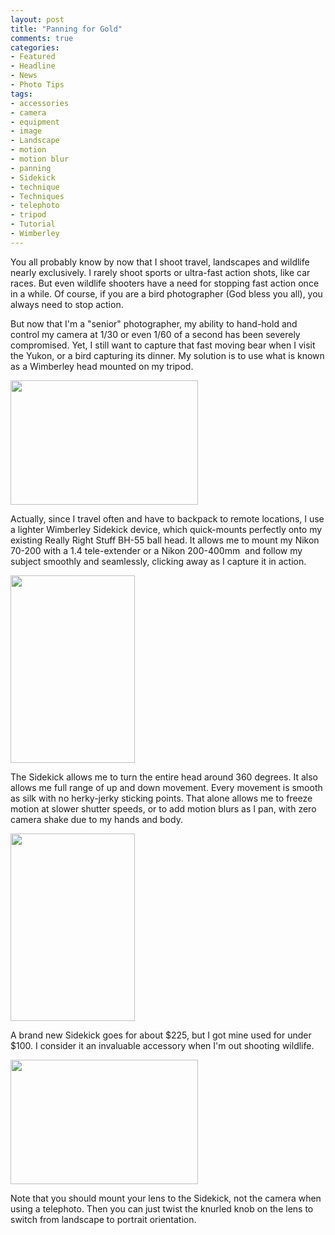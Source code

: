 ```yaml
---
layout: post
title: "Panning for Gold"
comments: true
categories:
- Featured
- Headline
- News
- Photo Tips
tags:
- accessories
- camera
- equipment
- image
- Landscape
- motion
- motion blur
- panning
- Sidekick
- technique
- Techniques
- telephoto
- tripod
- Tutorial
- Wimberley
---
```

You all probably know by now that I shoot travel, landscapes and wildlife nearly exclusively. I rarely shoot sports or ultra-fast action shots, like car races. But even wildlife shooters have a need for stopping fast action once in a while. Of course, if you are a bird photographer (God bless you all), you always need to stop action.

But now that I'm a "senior" photographer, my ability to hand-hold and control my camera at 1/30 or even 1/60 of a second has been severely compromised. Yet, I still want to capture that fast moving bear when I visit the Yukon, or a bird capturing its dinner. My solution is to use what is known as a Wimberley head mounted on my tripod.

<a href="http://blog.lesterpickerphoto.com/wp-content/uploads/2011/05/LAP_4147.jpg"><img class="aligncenter size-medium wp-image-1168" title="LAP_4147" src="http://blog.lesterpickerphoto.com/wp-content/uploads/2011/05/LAP_4147-300x199.jpg" alt="" width="300" height="199" /></a>

Actually, since I travel often and have to backpack to remote locations, I use a lighter Wimberley Sidekick device, which quick-mounts perfectly onto my existing Really Right Stuff BH-55 ball head. It allows me to mount my Nikon 70-200 with a 1.4 tele-extender or a Nikon 200-400mm  and follow my subject smoothly and seamlessly, clicking away as I capture it in action.

<a href="http://blog.lesterpickerphoto.com/wp-content/uploads/2011/05/LAP_4152.jpg"><img class="size-medium wp-image-1169" title="LAP_4152" src="http://blog.lesterpickerphoto.com/wp-content/uploads/2011/05/LAP_4152-199x300.jpg" alt="" width="199" height="300" /></a>

The Sidekick allows me to turn the entire head around 360 degrees. It also allows me full range of up and down movement. Every movement is smooth as silk with no herky-jerky sticking points. That alone allows me to freeze motion at slower shutter speeds, or to add motion blurs as I pan, with zero camera shake due to my hands and body.

<a href="http://blog.lesterpickerphoto.com/wp-content/uploads/2011/05/LAP_4160.jpg"><img class="size-medium wp-image-1170" title="LAP_4160" src="http://blog.lesterpickerphoto.com/wp-content/uploads/2011/05/LAP_4160-199x300.jpg" alt="" width="199" height="300" /></a>

A brand new Sidekick goes for about $225, but I got mine used for under $100. I consider it an invaluable accessory when I'm out shooting wildlife.

<a href="http://blog.lesterpickerphoto.com/wp-content/uploads/2011/05/LAP_4167.jpg"><img class="size-medium wp-image-1171" title="LAP_4167" src="http://blog.lesterpickerphoto.com/wp-content/uploads/2011/05/LAP_4167-300x199.jpg" alt="" width="300" height="199" /></a>

Note that you should mount your lens to the Sidekick, not the camera when using a telephoto. Then you can just twist the knurled knob on the lens to switch from landscape to portrait orientation.
